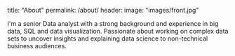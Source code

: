 title: "About"
permalink: /about/
header:
  image: "images/front.jpg"

I'm a senior Data analyst with a strong background and experience in big data, SQL and data visualization. Passionate about working on complex data sets to uncover insights and explaining data science to non-technical business audiences. 
